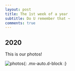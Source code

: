 ```yaml
---
layout: post
title: The 1st week of a year
subtitle: Do U remember that ~
comments: true
---
```




## 2020

This is our photos!

![photos](https://s2.loli.net/2023/12/21/ZDCutLjN9vRwrQm.jpg){: .mx-auto.d-block :}







